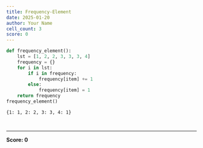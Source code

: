 ```yaml
---
title: Frequency-Element
date: 2025-01-20
author: Your Name
cell_count: 3
score: 0
---
```


```python
def frequency_element():
    lst = [1, 2, 2, 3, 3, 3, 4]
    frequency = {}
    for i in lst:
        if i in frequency:
            frequency[item] += 1
        else:
            frequency[item] = 1
    return frequency
frequency_element()
```




    {1: 1, 2: 2, 3: 3, 4: 1}




```python

```


```python

```


---
**Score: 0**
